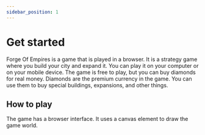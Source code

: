 ```yaml
---
sidebar_position: 1
---
```


# Get started

Forge Of Empires is a game that is played in a browser. It is a strategy game where you build your city and expand it. You can play it on your computer or on your mobile device. The game is free to play, but you can buy diamonds for real money. Diamonds are the premium currency in the game. You can use them to buy special buildings, expansions, and other things.

## How to play

The game has a browser interface. It uses a canvas element to draw the game world.

